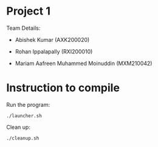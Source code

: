 # Project 1
Team Details:

- Abishek Kumar (AXK200020)

- Rohan Ippalapally (RXI200010) 

- Mariam Aafreen Muhammed Moinuddin (MXM210042)

# Instruction to compile
Run the program:
```
./launcher.sh
```
Clean up:
```
./cleanup.sh
```